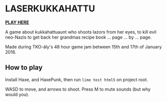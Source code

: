# LASERKUKKAHATTU

[**PLAY HERE**](http://remming.fi/laserkukkahattu)

A game about kukkahattuaunt who shoots lazors from her eyes, to kill evil neo-Nazis to get back her grandmas recipe book ... page ... by ... page.

Made during TKO-äly's 48 hour game jam between 15th and 17th of January 2016.

## How to play

Install Haxe, and HaxePunk, then run `lime test html5` on project root.

WASD to move, and arrows to shoot. Press M to mute sounds (but why would you).
